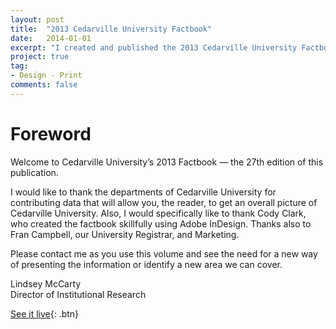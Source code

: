 ```yaml
---
layout: post
title:  "2013 Cedarville University Factbook"
date:   2014-01-01
excerpt: "I created and published the 2013 Cedarville University Factbook using InDesign."
project: true
tag:
- Design - Print
comments: false
---
```


# Foreword

Welcome to Cedarville University’s 2013 Factbook — the 27th edition of this publication.

I would like to thank the departments of Cedarville University for contributing data that will allow you, the
reader, to get an overall picture of Cedarville University. Also, I would specifically like to thank Cody Clark, who
created the factbook skillfully using Adobe InDesign. Thanks also to Fran Campbell, our University Registrar,
and Marketing.

Please contact me as you use this volume and see the need for a new way of presenting the information or
identify a new area we can cover.

Lindsey McCarty
</br>Director of Institutional Research

[See it live](http://www.cedarville.edu/~/media/Files/PDF/Factbook/2013/Factbook2013.pdf){: .btn}
